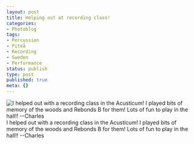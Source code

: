 ```yaml
---
layout: post
title: Helping out at recording class!
categories:
- Photoblog
tags:
- Percussion
- Piteå
- Recording
- Sweden
- Performance
status: publish
type: post
published: true
meta: {}
---
```


![I helped out with a recording class in the Acusticum! I played bits of memory of the woods and Rebonds B for them! Lots of fun to play in the hall!! --Charles](/squarespace_images/static_500baf96c4aa540325612fa5_500bb0b2e4b042ea6e35b13f_5019f387e4b0b45850a9102c_1290437888000__img.jpg_) I helped out with a recording class in the Acusticum! I played bits of memory of the woods and Rebonds B for them! Lots of fun to play in the hall!! --Charles
